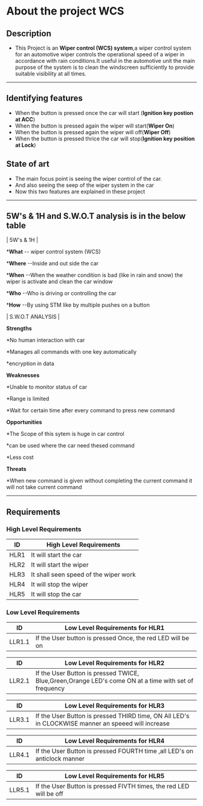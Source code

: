 

#  About the project WCS
## Description
 * This Project is an __Wiper control (WCS) system__,a wiper control system for an automotive wiper controls the operational speed of a wiper in accordance with rain conditions.It useful in the automotive unit the main purpose of the system is to clean the windscreen sufficiently to provide suitable visibility at all times.

---

## Identifying features
 * When the button is pressed once the car will start (__Ignition key postion at ACC__)
 * When the button is pressed again the wiper will start(__Wiper On__)
 * When the button is pressed again the wiper will off(__Wiper Off__)
 * When the button is pressed thrice the car will stop(__Ignition key position at Lock__)

## State of art
 * The main focus point is seeing the wiper control of the car.
 * And also seeing the seep of the wiper system in the car
 * Now this two features are explained in these project

---
## 5W's & 1H and S.W.O.T analysis is in the below table 

| 5W's & 1H | 

*__What__  -- wiper control system (WCS)

*__Where__ --Inside and out side the car

*__When__  --When the weather condition is bad (like in rain and snow) the wiper is activate and clean the car window

*__Who__   --Who is driving or controlling the car

*__How__   --By using STM like by multiple pushes on a button


| S.W.O.T ANALYSIS |

__Strengths__ 

*No human interaction with car

*Manages all commands with one key automatically

*encryption in data

__Weaknesses__

*Unable to monitor status of car

*Range is limited

*Wait for certain time after every command to press new command 


__Opportunities__

*The Scope of this sytem is huge in car control

*can be used where  the car need thesed command

*Less cost


__Threats__

*When new command is given without completing the current command it will not take current command 

----
## Requirements


### High Level Requirements

| ID | High Level Requirements |
| -------- | -------------- |
| HLR1 | It will start the car|
| HLR2 | It will start the wiper |
| HLR3 | It shall seen speed of the wiper work |
| HLR4 | It will stop the wiper |
| HLR5 | It will stop the car |


### Low Level Requirements

| ID | Low Level Requirements for HLR1|     
| ----- | ----- | 
| LLR1.1 | If the User button is pressed Once, the red LED will be on |      

| ID | Low Level Requirements for HLR2|
| ----- | ----- |
| LLR2.1 | If the User Button is pressed TWICE, Blue,Green,Orange LED's come ON at a time with set of frequency |

| ID | Low Level Requirements for HLR3| 
| -------- | -------------- |
| LLR3.1 |  If the User Button is pressed THIRD time, ON All LED's in CLOCKWISE manner an speeed will increase |  

| ID | Low Level Requirements for HLR4|
| -------- | -------------- |
| LLR4.1 | If the User Button is pressed FOURTH time ,all LED's on anticlock manner |

| ID | Low Level Requirements for HLR5|
| -------- | -------------- |
| LLR5.1 | If the User Button is pressed FIVTH times, the red LED will be off |
